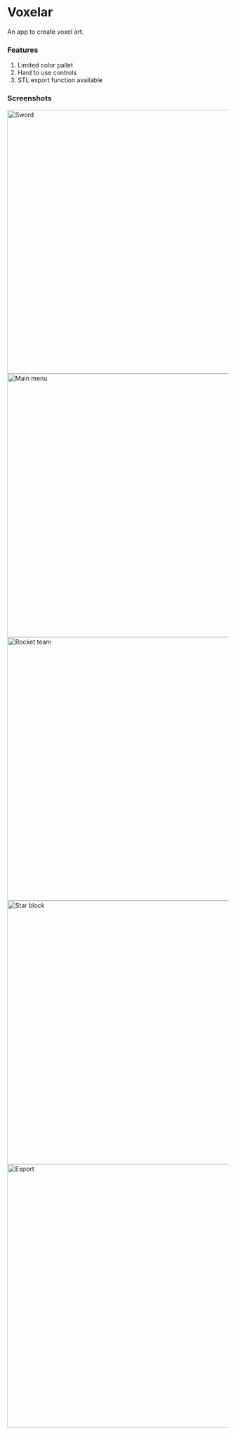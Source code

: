 # Voxelar
An app to create voxel art.

### Features
1. Limited color pallet
2. Hard to use controls
3. STL export function available

### Screenshots
<img src="https://raw.githubusercontent.com/magirics/voxelar/media/readme/sword.png" width="600" title="Sword">
<img src="https://raw.githubusercontent.com/magirics/voxelar/media/readme/main.png" width="600" title="Main menu">
<img src="https://raw.githubusercontent.com/magirics/voxelar/media/readme/rocket_team.png" width="600" title="Rocket team">
<img src="https://raw.githubusercontent.com/magirics/voxelar/media/readme/start_block.png" width="600" title="Star block">
<img src="https://raw.githubusercontent.com/magirics/voxelar/media/readme/export.png" width="600" title="Export">
